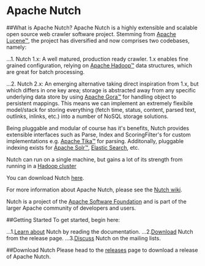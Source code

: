 Apache Nutch
=======

##What is Apache Nutch?
Apache Nutch is a highly extensible and scalable open source web crawler software project. Stemming from [Apache Lucene™](http://lucene.apache.org/java/), the project has diversified and now comprises two codebases, namely:

...1. Nutch 1.x: A well matured, production ready crawler. 1.x enables fine grained configuration, relying on [Apache Hadoop™](http://hadoop.apache.org/) data structures, which are great for batch processing.

...2. Nutch 2.x: An emerging alternative taking direct inspiration from 1.x, but which differs in one key area; storage is abstracted away from any specific underlying data store by using [Apache Gora™](http://gora.apache.org/) for handling object to persistent mappings. This means we can implement an extremely flexibile model/stack for storing everything (fetch time, status, content, parsed text, outlinks, inlinks, etc.) into a number of NoSQL storage solutions.

Being pluggable and modular of course has it's benefits, Nutch provides extensible interfaces such as Parse, Index and ScoringFilter's for custom implementations e.g. [Apache Tika™](http://tika.apache.org/) for parsing. Additonally, pluggable indexing exists for [Apache Solr™](http://lucene.apache.org/solr/), [Elastic Search](http://www.elasticsearch.org/), etc.

Nutch can run on a single machine, but gains a lot of its strength from running in a [Hadoop cluster](http://hadoop.apache.org/)

You can download Nutch [here](http://nutch.apache.org/downloads.html).

For more information about Apache Nutch, please see the [Nutch wiki](http://wiki.apache.org/nutch/).

Nutch is a project of the [Apache Software Foundation](http://www.apache.org/) and is part of the larger Apache community of developers and users.

##Getting Started
To get started, begin here:

...1.[Learn about](http://nutch.apache.org/wiki.html) Nutch by reading the documentation.
...2.[Download](http://nutch.apache.org/downloads.html) Nutch from the release page.
...3.[Discuss](http://nutch.apache.org/mailing_lists.html) Nutch on the mailing lists.
    
##Download Nutch
Please head to the [releases](http://nutch.apache.org/downloads.html) page to download a release of Apache Nutch.
